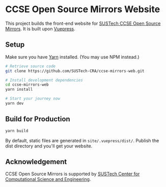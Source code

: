 # CCSE Open Source Mirrors Website

This project builds the front-end website for [SUSTech CCSE Open Source Mirrors](https://mirrors.sustech.rocks/). It is built upon [Vuepress](https://vuepress.vuejs.org/).

## Setup

Make sure you have [Yarn](https://yarnpkg.com/) installed. (You may use NPM instead.)

``` sh
# Retrieve source code
git clone https://github.com/SUSTech-CRA/ccse-mirrors-web.git

# Install development dependencies
cd ccse-mirrors-web
yarn install

# Start your journey now
yarn dev
```

## Build for Production

``` sh
yarn build
```

By default, static files are generated in `site/.vuepress/dist/`. Publish the dist directory and you'll get your website.

## Acknowledgement

CCSE Open Source Mirrors is supported by [SUSTech Center for Computational Science and Engineering](http://hpc.sustech.edu.cn/).
